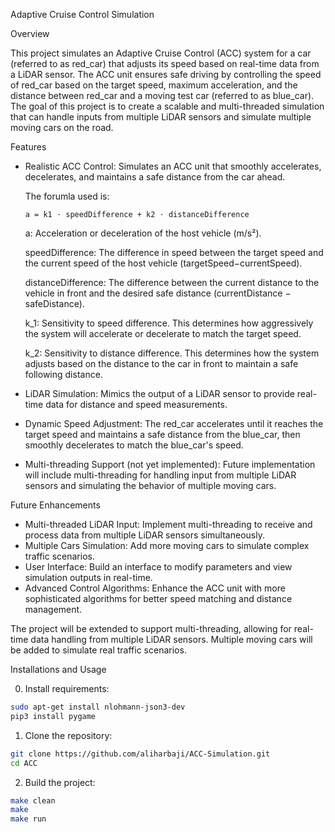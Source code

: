 Adaptive Cruise Control Simulation

Overview

This project simulates an Adaptive Cruise Control (ACC) system for a car (referred to as red_car) that adjusts its speed based on real-time data from a LiDAR sensor. 
The ACC unit ensures safe driving by controlling the speed of red_car based on the target speed, maximum acceleration, 
and the distance between red_car and a moving test car (referred to as blue_car). 
The goal of this project is to create a scalable and multi-threaded simulation that can handle inputs from multiple LiDAR sensors and simulate multiple moving cars on the road.

Features

* Realistic ACC Control: Simulates an ACC unit that smoothly accelerates, decelerates, and maintains a safe distance from the car ahead.

  The forumla used is:
  
  ```a = k1​ ⋅ speedDifference + k2​ ⋅ distanceDifference```
  
    a: Acceleration or deceleration of the host vehicle (m/s²).
  
    speedDifference: The difference in speed between the target speed and the current speed of the host vehicle (targetSpeed−currentSpeed).
  
    distanceDifference: The difference between the current distance to the vehicle in front and the desired safe distance (currentDistance − safeDistance).

  k_1​: Sensitivity to speed difference. This determines how aggressively the system will accelerate or decelerate to match the target speed.

  k_2​: Sensitivity to distance difference. This determines how the system adjusts based on the distance to the car in front to maintain a safe following distance.
* LiDAR Simulation: Mimics the output of a LiDAR sensor to provide real-time data for distance and speed measurements.
  
* Dynamic Speed Adjustment: The red_car accelerates until it reaches the target speed and maintains a safe distance from the blue_car, then smoothly decelerates to match the blue_car's speed.
* Multi-threading Support (not yet implemented): Future implementation will include multi-threading for handling input from multiple LiDAR sensors and simulating the behavior of multiple moving cars.


Future Enhancements

* Multi-threaded LiDAR Input: Implement multi-threading to receive and process data from multiple LiDAR sensors simultaneously.
* Multiple Cars Simulation: Add more moving cars to simulate complex traffic scenarios.
* User Interface: Build an interface to modify parameters and view simulation outputs in real-time.
* Advanced Control Algorithms: Enhance the ACC unit with more sophisticated algorithms for better speed matching and distance management.

The project will be extended to support multi-threading, allowing for real-time data handling from multiple LiDAR sensors.
Multiple moving cars will be added to simulate real traffic scenarios.


Installations and Usage

0. Install requirements:
```bash
sudo apt-get install nlohmann-json3-dev
pip3 install pygame
```
1. Clone the repository:
  ```bash
  git clone https://github.com/aliharbaji/ACC-Simulation.git
  cd ACC
```

2. Build the project:
  ```bash
  make clean
  make
  make run
 ```
  

